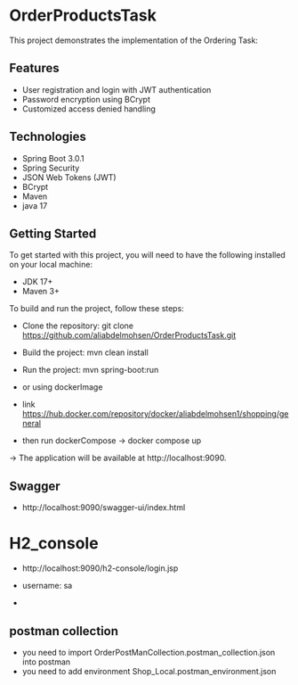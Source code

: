 # OrderProductsTask
This project demonstrates the implementation of the Ordering Task:

## Features
* User registration and login with JWT authentication
* Password encryption using BCrypt
* Customized access denied handling

## Technologies
* Spring Boot 3.0.1
* Spring Security
* JSON Web Tokens (JWT)
* BCrypt
* Maven
* java 17

## Getting Started
To get started with this project, you will need to have the following installed on your local machine:

* JDK 17+
* Maven 3+

To build and run the project, follow these steps:

* Clone the repository: git clone https://github.com/aliabdelmohsen/OrderProductsTask.git
* Build the project: mvn clean install
* Run the project: mvn spring-boot:run

* or using dockerImage
* link https://hub.docker.com/repository/docker/aliabdelmohsen1/shopping/general
* then run dockerCompose -> docker compose up 

-> The application will be available at http://localhost:9090.

## Swagger

* http://localhost:9090/swagger-ui/index.html

# H2_console

 * http://localhost:9090/h2-console/login.jsp
 * username: sa

 * 
## postman collection

* you need to import OrderPostManCollection.postman_collection.json into postman
* you need to add environment Shop_Local.postman_environment.json 
